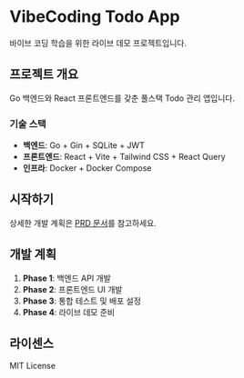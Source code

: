 # VibeCoding Todo App

바이브 코딩 학습을 위한 라이브 데모 프로젝트입니다.

## 프로젝트 개요

Go 백엔드와 React 프론트엔드를 갖춘 풀스택 Todo 관리 앱입니다.

### 기술 스택

- **백엔드**: Go + Gin + SQLite + JWT
- **프론트엔드**: React + Vite + Tailwind CSS + React Query
- **인프라**: Docker + Docker Compose

## 시작하기

상세한 개발 계획은 [PRD 문서](docs/prd.md)를 참고하세요.

## 개발 계획

1. **Phase 1**: 백엔드 API 개발
2. **Phase 2**: 프론트엔드 UI 개발  
3. **Phase 3**: 통합 테스트 및 배포 설정
4. **Phase 4**: 라이브 데모 준비

## 라이센스

MIT License